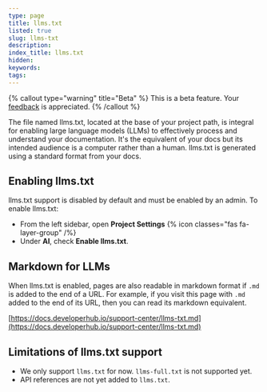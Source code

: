 ```yaml
---
type: page
title: llms.txt
listed: true
slug: llms-txt
description: 
index_title: llms.txt
hidden: 
keywords: 
tags: 
---
```


{% callout type="warning" title="Beta" %}
This is a beta feature. Your [feedback](/support-center/contact-us) is appreciated.
{% /callout %}

The file named llms.txt, located at the base of your project path, is integral for enabling large language models (LLMs) to effectively process and understand your documentation. It's the equivalent of your docs but its intended audience is a computer rather than a human. llms.txt is generated using a standard format from your docs.

## Enabling llms.txt

llms.txt support is disabled by default and must be enabled by an admin. To enable llms.txt:

- From the left sidebar, open **Project Settings** {% icon classes="fas fa-layer-group" /%} 
- Under **AI**, check **Enable llms.txt**.

## Markdown for LLMs

When llms.txt is enabled, pages are also readable in markdown format if `.md` is added to the end of a URL. For example, if you visit this page with `.md` added to the end of its URL, then you can read its markdown equivalent.

[https://docs.developerhub.io/support-center/llms-txt.md](https://docs.developerhub.io/support-center/llms-txt.md)

## Limitations of llms.txt support

- We only support `llms.txt` for now. `llms-full.txt` is not supported yet.
- API references are not yet added to `llms.txt`.